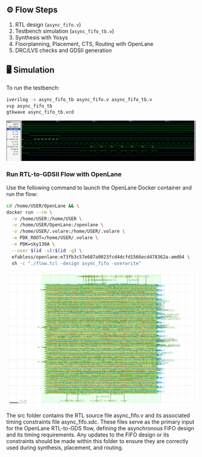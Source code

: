 
## ⚙️ Flow Steps
1. RTL design (`async_fifo.v`)  
2. Testbench simulation (`async_fifo_tb.v`)  
3. Synthesis with Yosys  
4. Floorplanning, Placement, CTS, Routing with OpenLane  
5. DRC/LVS checks and GDSII generation  

## 🖥️ Simulation
To run the testbench:
```bash
iverilog -o async_fifo_tb async_fifo.v async_fifo_tb.v
vvp async_fifo_tb
gtkwave async_fifo_tb.vcd
```
![FIFO Layout](async_gtkwaveform.png)

### Run RTL-to-GDSII Flow with OpenLane

Use the following command to launch the OpenLane Docker container and run the flow:

```bash
cd /home/USER/OpenLane && \
docker run --rm \
  -v /home/USER:/home/USER \
  -v /home/USER/OpenLane:/openlane \
  -v /home/USER/.volare:/home/USER/.volare \
  -e PDK_ROOT=/home/USER/.volare \
  -e PDK=sky130A \
  --user $(id -u):$(id -g) \
  efabless/openlane:e73fb3c57e687a0023fcd4dcfd1566ecd478362a-amd64 \
  sh -c "./flow.tcl -design async_fifo -overwrite"
```

![GDS Layout](async_fifo.png)

The src folder contains the RTL source file async_fifo.v and its associated timing constraints file async_fifo.sdc. These files serve as the primary input for the OpenLane RTL-to-GDS flow, defining the asynchronous FIFO design and its timing requirements. Any updates to the FIFO design or its constraints should be made within this folder to ensure they are correctly used during synthesis, placement, and routing.
